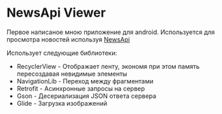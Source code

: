 # NewsApi Viewer
Первое написаное мною приложение для android. Используется для просмотра новостей используя [NewsApi](https://newsapi.org/)

Использует следующие библиотеки:
* RecyclerView - Отображает ленту, экономя при этом память пересоздавая невидимые элементы
* NavigationLib - Переход между фрагментами
* Retrofit - Асинхронные запросы на сервер
* Gson - Десериализация JSON ответа сервера
* Glide - Загрузка изображений
